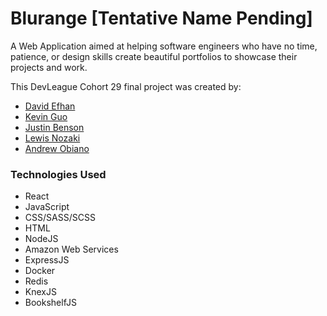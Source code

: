 # Blurange [Tentative Name Pending]

A Web Application aimed at helping software engineers who have no time, patience, or design skills create beautiful portfolios to showcase their projects and work.

This DevLeague Cohort 29 final project was created by:

- [David Efhan](https://github.com/frzrbox)
- [Kevin Guo](https://github.com/kevinchguo)
- [Justin Benson](https://github.com/bensonjustin)
- [Lewis Nozaki](https://github.com/lhnozaki)
- [Andrew Obiano](https://github.com/andrewobiano)

### Technologies Used

- React
- JavaScript
- CSS/SASS/SCSS
- HTML
- NodeJS
- Amazon Web Services
- ExpressJS
- Docker
- Redis
- KnexJS
- BookshelfJS
